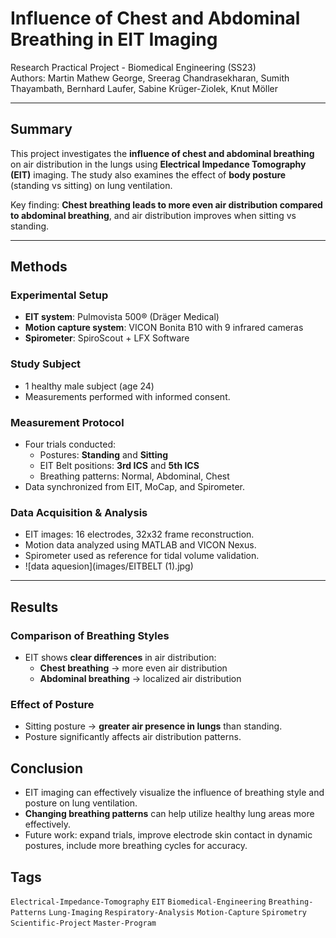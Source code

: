# Influence of Chest and Abdominal Breathing in EIT Imaging

Research Practical Project - Biomedical Engineering (SS23)  
Authors: Martin Mathew George, Sreerag Chandrasekharan, Sumith Thayambath, Bernhard Laufer, Sabine Krüger-Ziolek, Knut Möller

---

## Summary

This project investigates the **influence of chest and abdominal breathing** on air distribution in the lungs using **Electrical Impedance Tomography (EIT)** imaging. The study also examines the effect of **body posture** (standing vs sitting) on lung ventilation. 

Key finding: **Chest breathing leads to more even air distribution compared to abdominal breathing**, and air distribution improves when sitting vs standing.

---

## Methods

### Experimental Setup

- **EIT system**: Pulmovista 500® (Dräger Medical)
- **Motion capture system**: VICON Bonita B10 with 9 infrared cameras
- **Spirometer**: SpiroScout + LFX Software

### Study Subject

- 1 healthy male subject (age 24)  
- Measurements performed with informed consent.

### Measurement Protocol

- Four trials conducted:
  - Postures: **Standing** and **Sitting**
  - EIT Belt positions: **3rd ICS** and **5th ICS**
  - Breathing patterns: Normal, Abdominal, Chest
- Data synchronized from EIT, MoCap, and Spirometer.

### Data Acquisition & Analysis

- EIT images: 16 electrodes, 32x32 frame reconstruction.
- Motion data analyzed using MATLAB and VICON Nexus.
- Spirometer used as reference for tidal volume validation.
- ![data aquesion](images/EITBELT (1).jpg)

---

## Results

### Comparison of Breathing Styles

- EIT shows **clear differences** in air distribution:
  - **Chest breathing** → more even air distribution
  - **Abdominal breathing** → localized air distribution

### Effect of Posture

- Sitting posture → **greater air presence in lungs** than standing.
- Posture significantly affects air distribution patterns.

## Conclusion

- EIT imaging can effectively visualize the influence of breathing style and posture on lung ventilation.
- **Changing breathing patterns** can help utilize healthy lung areas more effectively.
- Future work: expand trials, improve electrode skin contact in dynamic postures, include more breathing cycles for accuracy.



## Tags

`Electrical-Impedance-Tomography` `EIT` `Biomedical-Engineering` `Breathing-Patterns` `Lung-Imaging` `Respiratory-Analysis` `Motion-Capture` `Spirometry` `Scientific-Project` `Master-Program`


